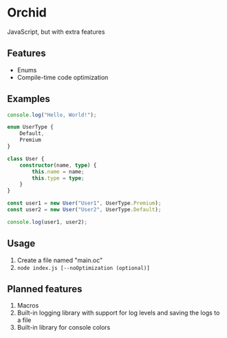 # Orchid

JavaScript, but with extra features

## Features

* Enums
* Compile-time code optimization

## Examples

```ts
console.log("Hello, World!");
```

```ts
enum UserType {
    Default,
    Premium
}

class User {
    constructor(name, type) {
        this.name = name;
        this.type = type;
    }
}

const user1 = new User("User1", UserType.Premium);
const user2 = new User("User2", UserType.Default);

console.log(user1, user2);
```

## Usage

1. Create a file named "main.oc"
2. `node index.js [--noOptimization (optional)]`

## Planned features

1. Macros
2. Built-in logging library with support for log levels and saving the logs to a file
3. Built-in library for console colors
